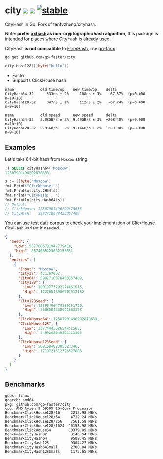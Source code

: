 # city [![](https://img.shields.io/badge/go-pkg-00ADD8)](https://pkg.go.dev/github.com/go-faster/city#section-documentation) [![](https://img.shields.io/codecov/c/github/go-faster/city?label=cover)](https://codecov.io/gh/go-faster/city) [![stable](https://img.shields.io/badge/-stable-brightgreen)](https://go-faster.org/docs/projects/status#stable)
[CityHash](https://github.com/google/cityhash) in Go. Fork of [tenfyzhong/cityhash](https://github.com/tenfyzhong/cityhash).

Note: **prefer [xxhash](https://github.com/cespare/xxhash) as non-cryptographic hash algorithm**, this package is intended 
for places where CityHash is already used.

CityHash **is not compatible** to [FarmHash](https://github.com/google/farmhash), use [go-farm](https://github.com/dgryski/go-farm).

```console
go get github.com/go-faster/city
```

```go
city.Hash128([]byte("hello"))
```

* Faster
* Supports ClickHouse hash

```
name            old time/op    new time/op    delta
CityHash64-32      333ns ± 2%     108ns ± 3%   -67.57%  (p=0.000 n=10+10)
CityHash128-32     347ns ± 2%     112ns ± 2%   -67.74%  (p=0.000 n=9+10)

name            old speed      new speed      delta
CityHash64-32   3.08GB/s ± 2%  9.49GB/s ± 3%  +208.40%  (p=0.000 n=10+10)
CityHash128-32  2.95GB/s ± 2%  9.14GB/s ± 2%  +209.98%  (p=0.000 n=9+10)
```

## Examples

Let's take 64-bit hash from `Moscow` string.

```sql
:) SELECT cityHash64('Moscow')
12507901496292878638
```

```go
s := []byte("Moscow")
fmt.Print("ClickHouse: ")
fmt.Println(city.CH64(s))
fmt.Print("CityHash:   ")
fmt.Println(city.Hash64(s))
// Output:
// ClickHouse: 12507901496292878638
// CityHash:   5992710078453357409
```

You can use [test data corpus](https://github.com/go-faster/city/blob/main/_testdata/data.json) to check your implementation of ClickHouse CityHash variant if needed.

```json
{
  "Seed": {
    "Low": 5577006791947779410,
    "High": 8674665223082153551
  },
  "entries": [
    {
      "Input": "Moscow",
      "City32": 431367057,
      "City64": 5992710078453357409,
      "City128": {
        "Low": 10019773792274861915,
        "High": 12276543986707912152
      },
      "City128Seed": {
        "Low": 13396466470330251720,
        "High": 5508504338941663328
      },
      "ClickHouse64": 12507901496292878638,
      "ClickHouse128": {
        "Low": 3377444358654451565,
        "High": 2499202049363713365
      },
      "ClickHouse128Seed": {
        "Low": 568168482305327346,
        "High": 1719721512326527886
      }
    }
  ]
}
```

## Benchmarks

```
goos: linux
goarch: amd64
pkg: github.com/go-faster/city
cpu: AMD Ryzen 9 5950X 16-Core Processor
BenchmarkClickHouse128/16     2213.98 MB/s
BenchmarkClickHouse128/64     4712.24 MB/s
BenchmarkClickHouse128/256    7561.58 MB/s
BenchmarkClickHouse128/1024  10158.98 MB/s
BenchmarkClickHouse64        10379.89 MB/s
BenchmarkCityHash32           3140.54 MB/s
BenchmarkCityHash64           9508.45 MB/s
BenchmarkCityHash128          9304.27 MB/s
BenchmarkCityHash64Small      2700.84 MB/s
BenchmarkCityHash128Small     1175.65 MB/s
```
